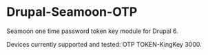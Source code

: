 Drupal-Seamoon-OTP
===========

Seamoon one time password token key module for Drupal 6. 

Devices currently supported and tested:
  OTP TOKEN-KingKey 3000.
